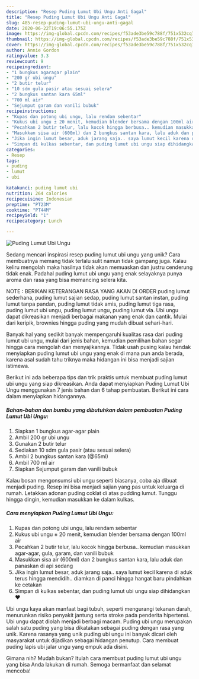 ```yaml
---
description: "Resep Puding Lumut Ubi Ungu Anti Gagal"
title: "Resep Puding Lumut Ubi Ungu Anti Gagal"
slug: 485-resep-puding-lumut-ubi-ungu-anti-gagal
date: 2020-06-22T19:06:55.175Z
image: https://img-global.cpcdn.com/recipes/f53ade3be59c788f/751x532cq70/puding-lumut-ubi-ungu-foto-resep-utama.jpg
thumbnail: https://img-global.cpcdn.com/recipes/f53ade3be59c788f/751x532cq70/puding-lumut-ubi-ungu-foto-resep-utama.jpg
cover: https://img-global.cpcdn.com/recipes/f53ade3be59c788f/751x532cq70/puding-lumut-ubi-ungu-foto-resep-utama.jpg
author: Annie Gordon
ratingvalue: 3.3
reviewcount: 9
recipeingredient:
- "1 bungkus agaragar plain"
- "200 gr ubi ungu"
- "2 butir telur"
- "10 sdm gula pasir atau sesuai selera"
- "2 bungkus santan kara 65ml"
- "700 ml air"
- "Sejumput garam dan vanili bubuk"
recipeinstructions:
- "Kupas dan potong ubi ungu, lalu rendam sebentar"
- "Kukus ubi ungu ± 20 menit, kemudian blender bersama dengan 100ml air"
- "Pecahkan 2 butir telur, lalu kocok hingga berbusa.. kemudian masukkan agar-agar, gula, garam, dan vanili bubuk"
- "Masukkan sisa air (600ml) dan 2 bungkus santan kara, lalu aduk dan panaskan di api sedang"
- "Jika ingin lumut besar, aduk jarang saja.. saya lumut kecil karena di aduk terus hingga mendidih.. diamkan di panci hingga hangat baru pindahkan ke cetakan"
- "Simpan di kulkas sebentar, dan puding lumut ubi ungu siap dihidangkan ❤️"
categories:
- Resep
tags:
- puding
- lumut
- ubi

katakunci: puding lumut ubi 
nutrition: 264 calories
recipecuisine: Indonesian
preptime: "PT23M"
cooktime: "PT44M"
recipeyield: "1"
recipecategory: Lunch

---
```



![Puding Lumut Ubi Ungu](https://img-global.cpcdn.com/recipes/f53ade3be59c788f/751x532cq70/puding-lumut-ubi-ungu-foto-resep-utama.jpg)

Sedang mencari inspirasi resep puding lumut ubi ungu yang unik? Cara membuatnya memang tidak terlalu sulit namun tidak gampang juga. Kalau keliru mengolah maka hasilnya tidak akan memuaskan dan justru cenderung tidak enak. Padahal puding lumut ubi ungu yang enak selayaknya punya aroma dan rasa yang bisa memancing selera kita.

NOTE : BERIKAN KETERANGAN RASA YANG AKAN DI ORDER puding lumut sederhana, puding lumut sajian sedap, puding lumut santan instan, puding lumut tanpa pandan, puding lumut tidak amis, puding lumut tiga rasa, puding lumut ubi ungu, puding lumut ungu, puding lumut vla. Ubi ungu dapat dikreasikan menjadi berbagai makanan yang enak dan cantik. Mulai dari keripik, brownies hingga puding yang mudah dibuat sehari-hari.

Banyak hal yang sedikit banyak mempengaruhi kualitas rasa dari puding lumut ubi ungu, mulai dari jenis bahan, kemudian pemilihan bahan segar hingga cara mengolah dan menyajikannya. Tidak usah pusing kalau hendak menyiapkan puding lumut ubi ungu yang enak di mana pun anda berada, karena asal sudah tahu triknya maka hidangan ini bisa menjadi sajian istimewa.


Berikut ini ada beberapa tips dan trik praktis untuk membuat puding lumut ubi ungu yang siap dikreasikan. Anda dapat menyiapkan Puding Lumut Ubi Ungu menggunakan 7 jenis bahan dan 6 tahap pembuatan. Berikut ini cara dalam menyiapkan hidangannya.

<!--inarticleads1-->

##### Bahan-bahan dan bumbu yang dibutuhkan dalam pembuatan Puding Lumut Ubi Ungu:

1. Siapkan 1 bungkus agar-agar plain
1. Ambil 200 gr ubi ungu
1. Gunakan 2 butir telur
1. Sediakan 10 sdm gula pasir (atau sesuai selera)
1. Ambil 2 bungkus santan kara (@65ml)
1. Ambil 700 ml air
1. Siapkan Sejumput garam dan vanili bubuk


Kalau bosan mengonsumsi ubi ungu seperti biasanya, coba aja dibuat menjadi puding. Resep ini bisa menjadi sajian yang pas untuk keluarga di rumah. Letakkan adonan puding coklat di atas pudding lumut. Tunggu hingga dingin, kemudian masukkan ke dalam kulkas. 

<!--inarticleads2-->

##### Cara menyiapkan Puding Lumut Ubi Ungu:

1. Kupas dan potong ubi ungu, lalu rendam sebentar
1. Kukus ubi ungu ± 20 menit, kemudian blender bersama dengan 100ml air
1. Pecahkan 2 butir telur, lalu kocok hingga berbusa.. kemudian masukkan agar-agar, gula, garam, dan vanili bubuk
1. Masukkan sisa air (600ml) dan 2 bungkus santan kara, lalu aduk dan panaskan di api sedang
1. Jika ingin lumut besar, aduk jarang saja.. saya lumut kecil karena di aduk terus hingga mendidih.. diamkan di panci hingga hangat baru pindahkan ke cetakan
1. Simpan di kulkas sebentar, dan puding lumut ubi ungu siap dihidangkan ❤️


Ubi ungu kaya akan manfaat bagi tubuh, seperti mengurangi tekanan darah, menurunkan risiko penyakit jantung serta stroke pada penderita hipertensi. Ubi ungu dapat diolah menjadi berbagi macam. Puding ubi ungu merupakan salah satu puding yang bisa dikatakan sebagai puding dengan rasa yang unik. Karena rasanya yang unik puding ubi ungu ini banyak dicari oleh masyarakat untuk dijadikan sebagai hidangan penutup. Cara membuat puding lapis ubi jalar ungu yang empuk ada disini. 

Gimana nih? Mudah bukan? Itulah cara membuat puding lumut ubi ungu yang bisa Anda lakukan di rumah. Semoga bermanfaat dan selamat mencoba!
